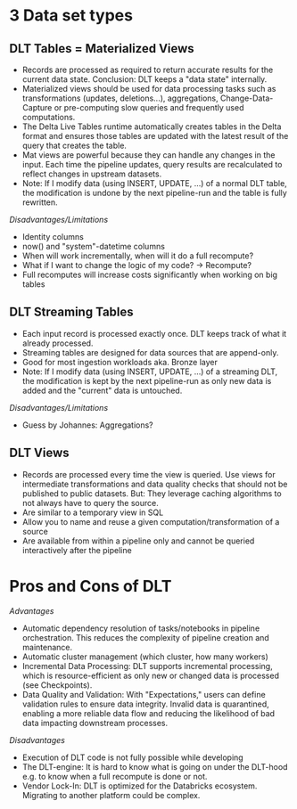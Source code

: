
# 3 Data set types

## DLT Tables = Materialized Views
- Records are processed as required to return accurate results for the current data state. Conclusion: DLT keeps a "data state" internally.
- Materialized views should be used for data processing tasks such as transformations (updates, deletions...), aggregations, Change-Data-Capture or pre-computing slow queries and frequently used computations.
- The Delta Live Tables runtime automatically creates tables in the Delta format and ensures those tables are updated with the latest result of the query that creates the table.
- Mat views are powerful because they can handle any changes in the input. Each time the pipeline updates, query results are recalculated to reflect changes in upstream datasets.
- Note: If I modify data (using INSERT, UPDATE, …) of a normal DLT table, the modification is undone by the next pipeline-run and the table is fully rewritten.

_Disadvantages/Limitations_
- Identity columns
- now() and "system"-datetime columns
- When will work incrementally, when will it do a full recompute?
- What if I want to change the logic of my code? -> Recompute?
- Full recomputes will increase costs significantly when working on big tables


## DLT Streaming Tables
- Each input record is processed exactly once. DLT keeps track of what it already processed.
- Streaming tables are designed for data sources that are append-only.
- Good for most ingestion workloads aka. Bronze layer
- Note: If I modify data (using INSERT, UPDATE, …) of a streaming DLT, the modification is kept by the next pipeline-run as only new data is added and the "current" data is untouched.

_Disadvantages/Limitations_
- Guess by Johannes: Aggregations?

## DLT Views
- Records are processed every time the view is queried. Use views for intermediate transformations and data quality checks that should not be published to public datasets. But: They leverage caching algorithms to not always have to query the source.
- Are similar to a temporary view in SQL 
- Allow you to name and reuse a given computation/transformation of a source
- Are available from within a pipeline only and cannot be queried interactively after the pipeline





# Pros and Cons of DLT
_Advantages_
- Automatic dependency resolution of tasks/notebooks in pipeline orchestration. This reduces the complexity of pipeline creation and maintenance.
- Automatic cluster management (which cluster, how many workers)
- Incremental Data Processing: DLT supports incremental processing, which is resource-efficient as only new or changed data is processed (see Checkpoints). 
- Data Quality and Validation: With "Expectations," users can define validation rules to ensure data integrity. Invalid data is quarantined, enabling a more reliable data flow and reducing the likelihood of bad data impacting downstream processes.

_Disadvantages_
- Execution of DLT code is not fully possible while developing
- The DLT-engine: It is hard to know what is going on under the DLT-hood e.g. to know when a full recompute is done or not.
- Vendor Lock-In: DLT is optimized for the Databricks ecosystem. Migrating to another platform could be complex.


